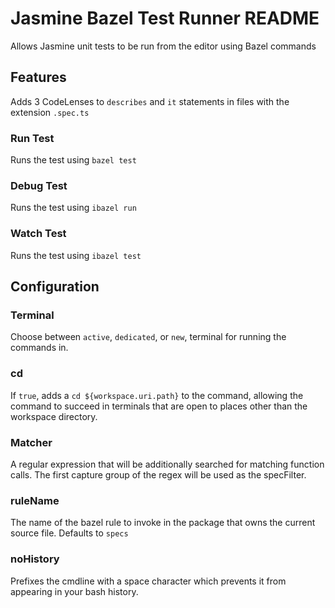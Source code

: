 # Jasmine Bazel Test Runner README
Allows Jasmine unit tests to be run from the editor using Bazel commands

## Features
Adds 3 CodeLenses to `describes` and `it` statements in files with the extension `.spec.ts`

### Run Test
Runs the test using `bazel test`

### Debug Test
Runs the test using `ibazel run`

### Watch Test
Runs the test using `ibazel test`

## Configuration

### Terminal
Choose between `active`, `dedicated`, or `new`, terminal for running the commands in.

### cd
If `true`, adds a `cd ${workspace.uri.path}` to the command, allowing the command to succeed in terminals that are open to places other than the workspace directory.

### Matcher
A regular expression that will be additionally searched for matching function calls.
The first capture group of the regex will be used as the specFilter.

### ruleName
The name of the bazel rule to invoke in the package that owns the current source file.
Defaults to `specs`

### noHistory
Prefixes the cmdline with a space character which prevents it from appearing in your bash history.